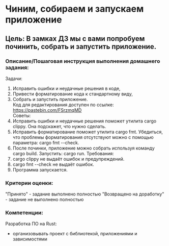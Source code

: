 # Чиним, собираем и запускаем приложение

## Цель:  В замках ДЗ мы с вами попробуем починить, собрать и запустить приложение.

### Описание/Пошаговая инструкция выполнения домашнего задания:

Задачи:

1. Исправить ошибки и неудачные решения в коде,
2. Привести форматирование кода к стандартному виду,
3. Собрать и запустить приложение.  
   Код для редактирования доступен по ссылке: https://pastebin.com/FSrzmqMD  
   Советы:
4. Исправить ошибки и неудачные решения поможет утилита cargo clippy. Она подскажет, что нужно сделать.
5. Исправить форматирование поможет утилита cargo fmt. Убедиться, что проблемы форматирования отсутствуют можно с
   помощью параметра: cargo fmt --check.
6. После починки, приложение можно собрать используя команду cargo build. Запустить: cargo run.
   Требования:
7. cargo clippy не выдаёт ошибок и предупреждений.
8. cargo fmt --check не выдаёт ошибок.
9. Программа запускается.

### Критерии оценки:

"Принято" - задание выполнено полностью
"Возвращено на доработку" - задание не выполнено полностью

### Компетенции:

Разработка ПО на Rust:   
- организовывать проект с библиотекой, приложениями и зависимостями

